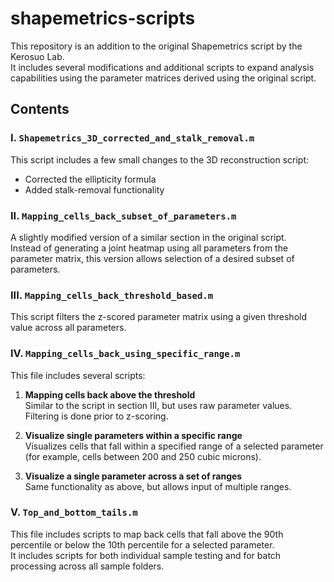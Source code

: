 # shapemetrics-scripts
This repository is an addition to the original Shapemetrics script by the Kerosuo Lab.  
It includes several modifications and additional scripts to expand analysis capabilities using the parameter matrices derived using the original script.

## Contents

### I. `Shapemetrics_3D_corrected_and_stalk_removal.m`

This script includes a few small changes to the 3D reconstruction script:

- Corrected the ellipticity formula  
- Added stalk-removal functionality

### II. `Mapping_cells_back_subset_of_parameters.m`

A slightly modified version of a similar section in the original script.  
Instead of generating a joint heatmap using all parameters from the parameter matrix, this version allows selection of a desired subset of parameters.

### III. `Mapping_cells_back_threshold_based.m`

This script filters the z-scored parameter matrix using a given threshold value across all parameters.

### IV. `Mapping_cells_back_using_specific_range.m`

This file includes several scripts:

1. **Mapping cells back above the threshold**  
   Similar to the script in section III, but uses raw parameter values. Filtering is done prior to z-scoring.

2. **Visualize single parameters within a specific range**  
   Visualizes cells that fall within a specified range of a selected parameter (for example, cells between 200 and 250 cubic microns).

3. **Visualize a single parameter across a set of ranges**  
   Same functionality as above, but allows input of multiple ranges.

### V. `Top_and_bottom_tails.m`

This file includes scripts to map back cells that fall above the 90th percentile or below the 10th percentile for a selected parameter.  
It includes scripts for both individual sample testing and for batch processing across all sample folders.
